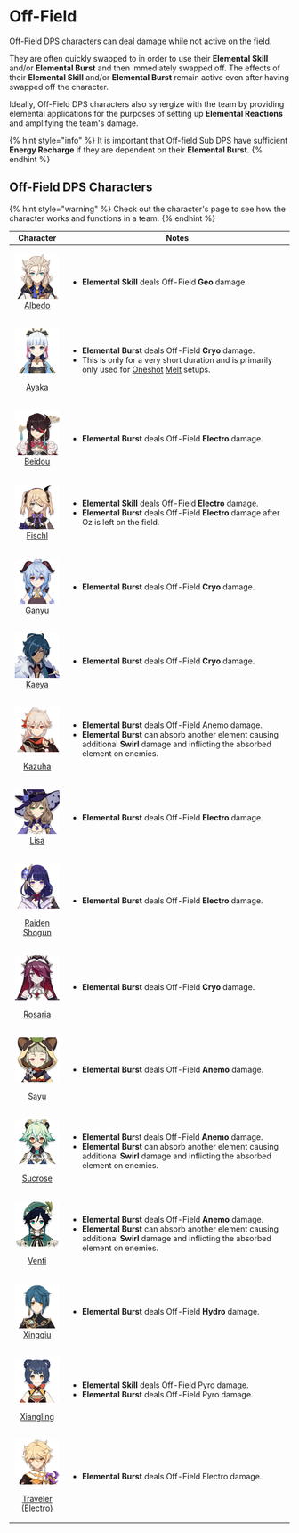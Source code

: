 # Off-Field

Off-Field DPS characters can deal damage while not active on the field. 

They are often quickly swapped to in order to use their **Elemental Skill** and/or **Elemental Burst** and then immediately swapped off. The effects of their **Elemental Skill** and/or **Elemental Burst** remain active even after having swapped off the character. 

Ideally, Off-Field DPS characters also synergize with the team by providing elemental applications for the purposes of setting up **Elemental Reactions** and amplifying the team's damage.

{% hint style="info" %}
It is important that Off-field Sub DPS have sufficient **Energy Recharge** if they are dependent on their **Elemental Burst**.
{% endhint %}

## Off-Field DPS Characters

{% hint style="warning" %}
Check out the character's page to see how the character works and functions in a team.
{% endhint %}

|                                                                               Character                                                                              | Notes                                                                                                                                                                                                                                                                      |
| :------------------------------------------------------------------------------------------------------------------------------------------------------------------: | -------------------------------------------------------------------------------------------------------------------------------------------------------------------------------------------------------------------------------------------------------------------------- |
|                   <p>​<a href="../../characters/geo/albedo.md"><img src="../../.gitbook/assets/UI_AvatarIcon_Albedo.png" alt=""><br>Albedo</a></p>                   | <ul><li><strong>Elemental Skill</strong> deals Off-Field <strong>Geo</strong> damage.</li></ul>                                                                                                                                                                            |
|                   <p><img src="../../.gitbook/assets/UI_AvatarIcon_Ayaka.png" alt=""></p><p><a href="../../characters/cryo/ayaka.md">Ayaka</a></p>                   | <ul><li><strong>Elemental Burst</strong> deals Off-Field <strong>Cryo</strong> damage.</li><li>This is only for a very short duration and is primarily only used for <a href="../../teams/oneshot.md">Oneshot</a> <a href="../../teams/melt.md">Melt</a> setups.</li></ul> |
|                 <p>​<a href="../../characters/electro/beidou.md"><img src="../../.gitbook/assets/UI_AvatarIcon_Beidou.png" alt=""><br>Beidou</a></p>                 | <ul><li><strong>Elemental Burst</strong> deals Off-Field <strong>Electro</strong> damage.</li></ul>                                                                                                                                                                        |
|                 <p>​<a href="../../characters/electro/fischl.md"><img src="../../.gitbook/assets/UI_AvatarIcon_Fischl.png" alt=""><br>Fischl</a></p>                 | <ul><li><strong>Elemental Skill</strong> deals Off-Field <strong>Electro</strong> damage.</li><li><strong>Elemental Burst</strong> deals Off-Field <strong>Electro</strong> damage after Oz is left on the field.</li></ul>                                                |
|                    <p>​<img src="../../.gitbook/assets/UI_AvatarIcon_Ganyu.png" alt=""><br><a href="../../characters/cryo/ganyu.md">Ganyu</a></p>                    | <ul><li><strong>Elemental Burst</strong> deals Off-Field <strong>Cryo</strong> damage.</li></ul>                                                                                                                                                                           |
|                    <p>​<img src="../../.gitbook/assets/UI_AvatarIcon_Kaeya.png" alt=""><br><a href="../../characters/cryo/kaeya.md">Kaeya</a></p>                    | <ul><li><strong>Elemental Burst</strong> deals Off-Field <strong>Cryo</strong> damage.</li></ul>                                                                                                                                                                           |
|                 <p><img src="../../.gitbook/assets/UI_AvatarIcon_Kazuha.png" alt=""></p><p><a href="../../characters/anemo/kazuha.md">Kazuha</a></p>                 | <ul><li><strong>Elemental Burst</strong> deals Off-Field Anemo damage.</li><li><strong>Elemental Burst</strong> can absorb another element causing additional <strong>Swirl</strong> damage and inflicting the absorbed element on enemies.</li></ul>                      |
|                    <p>​<img src="../../.gitbook/assets/UI_AvatarIcon_Lisa.png" alt=""><br><a href="../../characters/electro/lisa.md">Lisa</a></p>                    | <ul><li><strong>Elemental Burst</strong> deals Off-Field <strong>Electro</strong> damage.</li></ul>                                                                                                                                                                        |
|         <p><img src="../../.gitbook/assets/UI_AvatarIcon_Shougun.png" alt=""></p><p><a href="../../characters/electro/raiden-shogun.md">Raiden Shogun</a></p>        | <ul><li><strong>Elemental Burst</strong> deals Off-Field <strong>Electro</strong> damage.</li></ul>                                                                                                                                                                        |
|                <p><img src="../../.gitbook/assets/UI_AvatarIcon_Rosaria.png" alt=""></p><p><a href="../../characters/cryo/rosaria.md">Rosaria</a></p>                | <ul><li><strong>Elemental Burst</strong> deals Off-Field <strong>Cryo</strong> damage.</li></ul>                                                                                                                                                                           |
|                    <p><img src="../../.gitbook/assets/UI_AvatarIcon_Sayu.png" alt=""></p><p><a href="../../characters/anemo/sayu.md">Sayu</a></p>                    | <ul><li><strong>Elemental Burst</strong> deals Off-Field <strong>Anemo</strong> damage.</li></ul>                                                                                                                                                                          |
|                <p><img src="../../.gitbook/assets/UI_AvatarIcon_Sucrose.png" alt=""></p><p><a href="../../characters/anemo/sucrose.md">Sucrose</a></p>               | <ul><li><strong>Elemental Bur</strong>st deals Off-Field <strong>Anemo</strong> damage.</li><li><strong>Elemental Burst</strong> can absorb another element causing additional <strong>Swirl</strong> damage and inflicting the absorbed element on enemies.</li></ul>     |
|                   <p><img src="../../.gitbook/assets/UI_AvatarIcon_Venti.png" alt=""></p><p><a href="../../characters/anemo/venti.md">Venti</a></p>                  | <ul><li><strong>Elemental Burst</strong> deals Off-Field <strong>Anemo</strong> damage.</li><li><strong>Elemental Burst</strong> can absorb another element causing additional <strong>Swirl</strong> damage and inflicting the absorbed element on enemies.</li></ul>     |
|                 <p>​<img src="../../.gitbook/assets/UI_AvatarIcon_Xingqiu.png" alt=""><br><a href="../../characters/hydro/xingqiu.md">Xingqiu</a></p>                | <ul><li><strong>Elemental Burst</strong> deals Off-Field <strong>Hydro</strong> damage.</li></ul>                                                                                                                                                                          |
|             <p><img src="../../.gitbook/assets/UI_AvatarIcon_Xiangling.png" alt=""></p><p><a href="../../characters/pyro/xiangling.md">Xiangling</a></p>             | <ul><li><strong>Elemental Skill</strong> deals Off-Field Pyro damage.</li><li><strong>Elemental Burst</strong> deals Off-Field Pyro damage.</li></ul>                                                                                                                      |
| <p><img src="../../.gitbook/assets/ui_avataricon_aether_electro.png" alt=""></p><p><a href="../../characters/electro/traveler-electro.md">Traveler (Electro)</a></p> | <ul><li><strong>Elemental Burst</strong> deals Off-Field Electro damage.</li></ul>                                                                                                                                                                                         |
